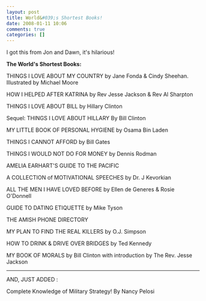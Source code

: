 ```yaml
---
layout: post
title: World&#039;s Shortest Books!
date: 2008-01-11 10:06
comments: true
categories: []
---
```

I got this from Jon and Dawn, it's hilarious!

<strong>The World's  Shortest Books:</strong>

THINGS I LOVE ABOUT MY COUNTRY
by Jane Fonda &amp; Cindy Sheehan.
Illustrated  by Michael Moore

HOW I HELPED AFTER  KATRINA
by   Rev Jesse Jackson &amp; Rev Al Sharpton

THINGS I  LOVE ABOUT BILL
by Hillary Clinton

Sequel:
THINGS I LOVE ABOUT HILLARY
By Bill Clinton

MY LITTLE BOOK OF PERSONAL HYGIENE
by Osama Bin Laden

THINGS I  CANNOT AFFORD
by Bill Gates

THINGS I  WOULD NOT DO FOR MONEY
by Dennis Rodman

AMELIA EARHART'S GUIDE TO THE PACIFIC

A COLLECTION of
MOTIVATIONAL SPEECHES
by Dr. J Kevorkian

ALL THE MEN I HAVE LOVED BEFORE
by Ellen de Generes &amp; Rosie  O'Donnell

GUIDE TO DATING ETIQUETTE
by Mike Tyson

THE AMISH  PHONE DIRECTORY

MY PLAN TO FIND THE REAL KILLERS
by O.J. Simpson

HOW TO DRINK &amp; DRIVE OVER BRIDGES
by Ted Kennedy

MY BOOK OF MORALS
by Bill Clinton
with introduction  by The Rev. Jesse Jackson

*******************************************************

AND, JUST ADDED :

Complete Knowledge of Military Strategy!
By Nancy  Pelosi
